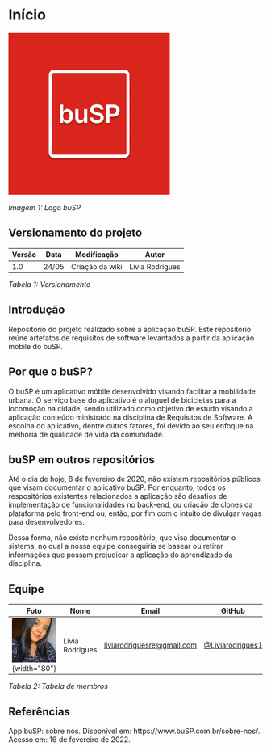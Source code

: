 # Início

![Image title](./assets/buSP.png)

*Imagem 1: Logo buSP*

## Versionamento do projeto
| Versão | Data | Modificação | Autor |
|-|-|:-:|:-:|
|1.0| 24/05 | Criação da wiki | Lívia Rodrigues |

*Tabela 1: Versionamento*

## Introdução

Repositório do projeto realizado sobre a aplicação buSP. Este repositório reúne artefatos de requisitos de software levantados a partir da aplicação mobile do buSP.

## Por que o buSP?

O buSP é um aplicativo móbile desenvolvido  visando facilitar a mobilidade urbana. O serviço base do aplicativo é o aluguel de bicicletas para a locomoção na cidade,  sendo utilizado como objetivo de estudo visando a aplicação conteúdo ministrado na disciplina de Requisitos de Software. A escolha do aplicativo, dentre outros fatores, foi devido ao seu enfoque na melhoria de qualidade de vida da comunidade.

## buSP em outros repositórios

Até o dia de hoje, 8 de fevereiro de 2020, não existem repositórios públicos que visam documentar o aplicativo buSP. Por enquanto, todos os respositórios existentes relacionados a aplicação são desafios de implementação de funcionalidades no back-end, ou criação de clones da plataforma pelo front-end ou, então, por fim com o intuito de divulgar vagas para desenvolvedores.

Dessa forma, não existe nenhum repositório, que visa documentar o sistema, no qual a nossa equipe conseguiria se basear ou retirar informações que possam prejudicar a aplicação do aprendizado da disciplina.

## Equipe

| Foto                                                  | Nome                   | Email                            | GitHub                                              |
| ----------------------------------------------------- | ---------------------- | -------------------------------- | --------------------------------------------------- |
| ![Lívia](./assets/team/livia.jpg){width="80"}          | Lívia Rodrigues       | liviarodriguesre@gmail.com       | [@Liviarodrigues1](https://github.com/Liviarodrigues1) |

*Tabela 2: Tabela de membros*

## Referências

<p>App buSP: sobre nós. Disponível em: https://www.buSP.com.br/sobre-nos/. Acesso em: 16 de fevereiro de 2022.</p>

